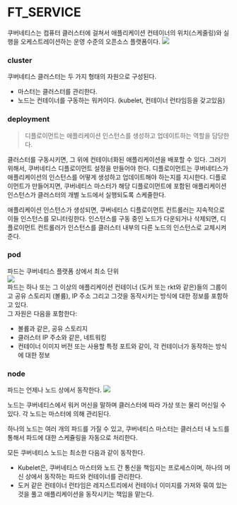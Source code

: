 # FT_SERVICE

쿠버네티스는 컴퓨터 클러스터에 걸쳐서 애플리케이션 컨테이너의 위치(스케줄링)와 실행을 오케스트레이션하는 운영 수준의 오픈소스 플랫폼이다.
![](https://d33wubrfki0l68.cloudfront.net/152c845f25df8e69dd24dd7b0836a289747e258a/4a1d2/docs/tutorials/kubernetes-basics/public/images/module_02_first_app.svg) 
### cluster
쿠버네티스 클러스터는 두 가지 형태의 자원으로 구성된다.
- 마스터는 클러스터를 관리한다. 
- 노드는 컨테이너를 구동하는 워커이다. (kubelet, 컨테이너 런타임등을 갖고있음)

### deployment

> 디플로이먼트는 애플리케이션 인스턴스를 생성하고 업데이트하는 역할을 담당한다.  
  
클러스터를 구동시키면, 그 위에 컨테이너화된 애플리케이션을 배포할 수 있다. 그러기 위해서, 쿠버네티스 디플로이먼트 설정을 만들어야 한다. 디플로이먼트는 쿠버네티스가 애플리케이션의 인스턴스를 어떻게 생성하고 업데이트해야 하는지를 지시한다. 디플로이먼트가 만들어지면, 쿠버네티스 마스터가 해당 디플로이먼트에 포함된 애플리케이션 인스턴스가 클러스터의 개별 노드에서 실행되도록 스케줄한다.

애플리케이션 인스턴스가 생성되면, 쿠버네티스 디플로이먼트 컨트롤러는 지속적으로 이들 인스턴스를 모니터링한다. 인스턴스를 구동 중인 노드가 다운되거나 삭제되면, 디플로이먼트 컨트롤러가 인스턴스를 클러스터 내부의 다른 노드의 인스턴스로 교체시켜준다.

### pod

파드는 쿠버네티스 플랫폼 상에서 최소 단위  
![](https://d33wubrfki0l68.cloudfront.net/fe03f68d8ede9815184852ca2a4fd30325e5d15a/98064/docs/tutorials/kubernetes-basics/public/images/module_03_pods.svg)  
파드는 하나 또는 그 이상의 애플리케이션 컨테이너 (도커 또는 rkt와 같은)들의 그룹이고 공유 스토리지 (볼륨), IP 주소 그리고 그것을 동작시키는 방식에 대한 정보를 포함하고 있다.  
그 자원은 다음을 포함한다:

- 볼륨과 같은, 공유 스토리지
- 클러스터 IP 주소와 같은, 네트워킹
- 컨테이너 이미지 버전 또는 사용할 특정 포트와 같이, 각 컨테이너가 동작하는 방식에 대한 정보

### node
파드는 언제나 노드 상에서 동작한다. 
![](https://d33wubrfki0l68.cloudfront.net/5cb72d407cbe2755e581b6de757e0d81760d5b86/a9df9/docs/tutorials/kubernetes-basics/public/images/module_03_nodes.svg)  

노드는 쿠버네티스에서 워커 머신을 말하며 클러스터에 따라 가상 또는 물리 머신일 수 있다. 각 노드는 마스터에 의해 관리된다. 

하나의 노드는 여러 개의 파드를 가질 수 있고, 쿠버네티스 마스터는 클러스터 내 노드를 통해서 파드에 대한 스케쥴링을 자동으로 처리한다.


모든 쿠버네티스 노드는 최소한 다음과 같이 동작한다.  

- Kubelet은, 쿠버네티스 마스터와 노드 간 통신을 책임지는 프로세스이며, 하나의 머신 상에서 동작하는 파드와 컨테이너를 관리한다.
- 도커 같은 컨테이너 런타임은 레지스트리에서 컨테이너 이미지를 가져와 묶여 있는 것을 풀고 애플리케이션을 동작시키는 책임을 맡는다.
